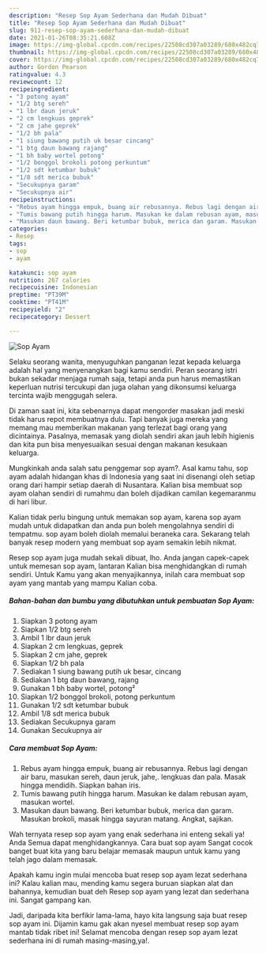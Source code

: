 ```yaml
---
description: "Resep Sop Ayam Sederhana dan Mudah Dibuat"
title: "Resep Sop Ayam Sederhana dan Mudah Dibuat"
slug: 911-resep-sop-ayam-sederhana-dan-mudah-dibuat
date: 2021-01-26T08:35:21.608Z
image: https://img-global.cpcdn.com/recipes/22508cd307a03289/680x482cq70/sop-ayam-foto-resep-utama.jpg
thumbnail: https://img-global.cpcdn.com/recipes/22508cd307a03289/680x482cq70/sop-ayam-foto-resep-utama.jpg
cover: https://img-global.cpcdn.com/recipes/22508cd307a03289/680x482cq70/sop-ayam-foto-resep-utama.jpg
author: Gordon Pearson
ratingvalue: 4.3
reviewcount: 12
recipeingredient:
- "3 potong ayam"
- "1/2 btg sereh"
- "1 lbr daun jeruk"
- "2 cm lengkuas geprek"
- "2 cm jahe geprek"
- "1/2 bh pala"
- "1 siung bawang putih uk besar cincang"
- "1 btg daun bawang rajang"
- "1 bh baby wortel potong"
- "1/2 bonggol brokoli potong perkuntum"
- "1/2 sdt ketumbar bubuk"
- "1/8 sdt merica bubuk"
- "Secukupnya garam"
- "Secukupnya air"
recipeinstructions:
- "Rebus ayam hingga empuk, buang air rebusannya. Rebus lagi dengan air baru, masukan sereh, daun jeruk, jahe,. lengkuas dan pala. Masak hingga mendidih. Siapkan bahan iris."
- "Tumis bawang putih hingga harum. Masukan ke dalam rebusan ayam, masukan wortel."
- "Masukan daun bawang. Beri ketumbar bubuk, merica dan garam. Masukan brokoli, masak hingga sayuran matang. Angkat, sajikan."
categories:
- Resep
tags:
- sop
- ayam

katakunci: sop ayam 
nutrition: 267 calories
recipecuisine: Indonesian
preptime: "PT39M"
cooktime: "PT41M"
recipeyield: "2"
recipecategory: Dessert

---
```



![Sop Ayam](https://img-global.cpcdn.com/recipes/22508cd307a03289/680x482cq70/sop-ayam-foto-resep-utama.jpg)

Selaku seorang wanita, menyuguhkan panganan lezat kepada keluarga adalah hal yang menyenangkan bagi kamu sendiri. Peran seorang istri bukan sekadar menjaga rumah saja, tetapi anda pun harus memastikan keperluan nutrisi tercukupi dan juga olahan yang dikonsumsi keluarga tercinta wajib menggugah selera.

Di zaman  saat ini, kita sebenarnya dapat mengorder masakan jadi meski tidak harus repot membuatnya dulu. Tapi banyak juga mereka yang memang mau memberikan makanan yang terlezat bagi orang yang dicintainya. Pasalnya, memasak yang diolah sendiri akan jauh lebih higienis dan kita pun bisa menyesuaikan sesuai dengan makanan kesukaan keluarga. 



Mungkinkah anda salah satu penggemar sop ayam?. Asal kamu tahu, sop ayam adalah hidangan khas di Indonesia yang saat ini disenangi oleh setiap orang dari hampir setiap daerah di Nusantara. Kalian bisa membuat sop ayam olahan sendiri di rumahmu dan boleh dijadikan camilan kegemaranmu di hari libur.

Kalian tidak perlu bingung untuk memakan sop ayam, karena sop ayam mudah untuk didapatkan dan anda pun boleh mengolahnya sendiri di tempatmu. sop ayam boleh diolah memalui beraneka cara. Sekarang telah banyak resep modern yang membuat sop ayam semakin lebih nikmat.

Resep sop ayam juga mudah sekali dibuat, lho. Anda jangan capek-capek untuk memesan sop ayam, lantaran Kalian bisa menghidangkan di rumah sendiri. Untuk Kamu yang akan menyajikannya, inilah cara membuat sop ayam yang mantab yang mampu Kalian coba.

<!--inarticleads1-->

##### Bahan-bahan dan bumbu yang dibutuhkan untuk pembuatan Sop Ayam:

1. Siapkan 3 potong ayam
1. Siapkan 1/2 btg sereh
1. Ambil 1 lbr daun jeruk
1. Siapkan 2 cm lengkuas, geprek
1. Siapkan 2 cm jahe, geprek
1. Siapkan 1/2 bh pala
1. Sediakan 1 siung bawang putih uk besar, cincang
1. Sediakan 1 btg daun bawang, rajang
1. Gunakan 1 bh baby wortel, potong²
1. Siapkan 1/2 bonggol brokoli, potong perkuntum
1. Gunakan 1/2 sdt ketumbar bubuk
1. Ambil 1/8 sdt merica bubuk
1. Sediakan Secukupnya garam
1. Gunakan Secukupnya air




<!--inarticleads2-->

##### Cara membuat Sop Ayam:

1. Rebus ayam hingga empuk, buang air rebusannya. Rebus lagi dengan air baru, masukan sereh, daun jeruk, jahe,. lengkuas dan pala. Masak hingga mendidih. Siapkan bahan iris.
1. Tumis bawang putih hingga harum. Masukan ke dalam rebusan ayam, masukan wortel.
1. Masukan daun bawang. Beri ketumbar bubuk, merica dan garam. Masukan brokoli, masak hingga sayuran matang. Angkat, sajikan.




Wah ternyata resep sop ayam yang enak sederhana ini enteng sekali ya! Anda Semua dapat menghidangkannya. Cara buat sop ayam Sangat cocok banget buat kita yang baru belajar memasak maupun untuk kamu yang telah jago dalam memasak.

Apakah kamu ingin mulai mencoba buat resep sop ayam lezat sederhana ini? Kalau kalian mau, mending kamu segera buruan siapkan alat dan bahannya, kemudian buat deh Resep sop ayam yang lezat dan sederhana ini. Sangat gampang kan. 

Jadi, daripada kita berfikir lama-lama, hayo kita langsung saja buat resep sop ayam ini. Dijamin kamu gak akan nyesel membuat resep sop ayam mantab tidak ribet ini! Selamat mencoba dengan resep sop ayam lezat sederhana ini di rumah masing-masing,ya!.

